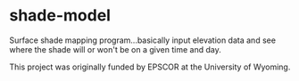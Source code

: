 # shade-model
Surface shade mapping program...basically input elevation data and see where the shade will or won't be on a given time and day.

This project was originally funded by EPSCOR at the University of Wyoming.
